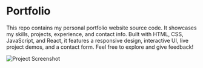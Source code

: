 # Portfolio
This repo contains my personal portfolio website source code. It showcases my skills, projects, experience, and contact info. Built with HTML, CSS, JavaScript, and React, it features a responsive design, interactive UI, live project demos, and a contact form. Feel free to explore and give feedback!


![Project Screenshot](C:\Users\s1770\OneDrive\Desktop\ME\Portfolio\Portfolio\frontend\src\assets\Image\Portfolio1.png)